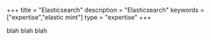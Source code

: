 +++
title =  "Elasticsearch"
description = "Elasticsearch"
keywords = ["expertise","elastic mint"]
type = "expertise"
+++

blah blah blah